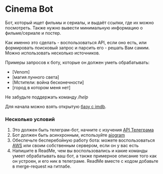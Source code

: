 # Cinema Bot
Бот, который ищет фильмы и сериалы, и выдаёт ссылки, где их можно посмотреть.
Также нужно вывести минимальную информацию о фильме/сериале и постер.

Как именно это сделать - воспользоваться API, если оно есть, или формировать поисковый запрос и парсить его - решать Вам самим.
Можно использовать несколько источников.

Примеры запросов к боту, которые он должен уметь обрабатывать:
- [Venom]
- [магия лунного света]
- [Мстители: война бесконечности]
- [город в котором меня нет]

Не забудьте поддержать команду */help*

Для начала можно взять открытую [базу c imdb](https://www.imdb.com/interfaces/).

### Несколько условий
1) Это должен быть телеграм-бот, начните с изучения [API Телеграма](https://core.telegram.org/bots/api)
2) Бот должен быть асинхронным, используйте [aiogram](https://github.com/aiogram/aiogram)
3) Обеспечьте бесперебойную работу бота: можете воспользоваться [AWS](https://aws.amazon.com/free/faqs/) или своим собственным сервером, если он у вас есть
4) Напишите в ReadMe, чем вы воспользовались и какие команды умеет обрабатывать ваш бот, а также примерное описание того как он устроен, и его ник в телеграме. ReadMe вместе с кодом добавьте в merge-request на гитлабе.
